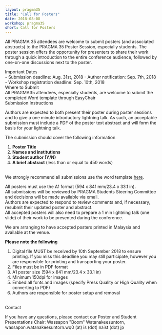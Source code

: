 ```yaml
---
layout: pragma35
title: "Call for Posters"
date: 2018-08-08
workshop: pragma35
short: Call for Posters
---
```


All PRAGMA 35 attendees are welcome to submit posters (and associated
abstracts) to the PRAGMA 35 Poster Session, especially students. The poster
session offers the opportunity for presenters to share their work through a
quick introduction to the entire conference audience, followed by one-on-one
discussions next to the poster.


<div class="border35">Important Dates</div>
- Submission deadline: Aug. 31st, 2018
- Author notification: Sep. 7th, 2018
- Workshop registration deadline: Sep. 10th, 2018

<br>

<div class="border35">Where to Submit</div>
All PRAGMA35 attendees, especially students, are welcome to submit the
completed Word template through EasyChair

<div class="border35">Submission Instructions</div>

Authors are expected to both present their poster during poster sessions and
to give a one minute introductory lightning talk. As such, an acceptable
submission must include a PDF of the poster text abstract and will form the
basis for your lightning talk.


The submission should cover the following information: 

1.	**Poster Title**
2.	**Names and institutions**
3.	**Student author (Y/N)**
4.	**A brief abstract** (less than or equal to 450 words)

<br>
We strongly recommend all submissions use the word template 
<a href="/images/pragma34/PRAGMA34_Poster_Abstract_Template2.dotx">here</a>.<br>

All posters must use the A1 format (594 x 841 mm/23.4 x 33.1 in).<br>
All submissions will be reviewed by PRAGMA Students Steering Committee and
decisions will be made available via email.<br>
Authors are expected to respond to review comments and, if necessary, resubmit
their updated poster and abstract.<br>
All accepted posters will also need to prepare a 1 min lightning talk (one
slide) of their work to be presented during the conference.<br>


We are arranging to have accepted posters printed in Malaysia and available at
the venue.<br>

<b>Please note the following</b>

1.	Digital file MUST be received by 10th September 2018 to ensure printing.
If you miss this deadline you may still participate, however you are
responsible for printing and transporting your poster.
2.	Files must be in PDF format
3.	A1 poster size (594 x 841 mm/23.4 x 33.1 in)
4.	Minimum 150dpi for images
5.	Embed all fonts and images (specify Press Quality or High Quality when
converting to PDF)
6.	Authors are responsible for poster setup and removal

<br>

<div class="border35">Contact</div>

If you have any questions, please contact our Poster and Student Presentations
Chair:
Wassapon "Boom" Watanakeesuntorn, wassapon.watanakeesuntorn.wq0 (at) is (dot)
naist (dot) jp

